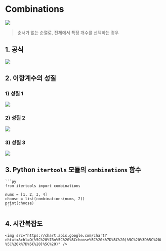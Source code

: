 # Combinations

<img src="https://chart.apis.google.com/chart?cht=tx&chl=nCr%5C%20%3D%5C%20%5C%20%7Bn%5C%20%5Cchoose%5C%20r%7D%5C%20%3D%5C%20%5Cfrac%7Bn!%5C%5C%20%7D%7B(n%5C%20-%5C%20r)!r!%7D" /><br/>

> 순서가 없는 순열로, 전체에서 특정 개수를 선택하는 경우

## 1. 공식

<img src="https://chart.apis.google.com/chart?cht=tx&chl=nCr%5C%20%3D%5C%20%5Cfrac%7Bn!%5C%20%7D%7B(n-r)!r!%7D" />



## 2. 이항계수의 성질

### 1) 성질 1
<img src="https://chart.apis.google.com/chart?cht=tx&chl=%7Bn%5C%20%5Cchoose%5C%20r%7D%5C%20%3D%5C%20%7Bn%5C%20%5Cchoose%5C%20n%5C%20-%5C%20k%7D" />

<br/>

### 2) 성질 2

<img src="https://chart.apis.google.com/chart?cht=tx&chl=%7Bn%5C%20%5Cchoose%5C%20k%7D%5C%20%3D%5C%20%7Bn%5C%20-%5C%201%5C%20%5Cchoose%5C%20k%7D%5C%20%2B%5C%20%7Bn%5C%20-%5C%201%5C%20%5Cchoose%5C%20k%5C%20-%5C%201%7D" />

<br/>

### 3) 성질 3

<img src="https://chart.apis.google.com/chart?cht=tx&chl=%5C%5B%5C%20%5Csum_%7Bk%3D1%7D%5E%7B%5Cinfty%7D%5C%20%7Bn%5C%20%5Cchoose%5C%20k%7D%5C%20%3D%5C%202%5En%5C%20%5C%5D" />

## 3. Python `itertools` 모듈의 `combinations` 함수

    ```py
    from itertools import combinations

    nums = [1, 2, 3, 4]
    choose = list(combinations(nums, 2))
    print(choose)
    ```

## 4. 시간복잡도

    <img src="https://chart.apis.google.com/chart?cht=tx&chl=O(%5C%20%7Bn%5C%20%5Cchoose%5C%20k%7D%5C%20)%5C%20%3D%5C%20O(%5C%20min(%5C%20n%5Ek%2C%5C%20n%5E%7Bn%5C%20-%5C%20k%7D%5C%20)%5C%20)" />